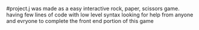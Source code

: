 #project.j 
was made as a easy interactive rock, paper, scissors game. having few lines of code with low level syntax
looking for help from anyone and evryone to complete the front end portion of this game
